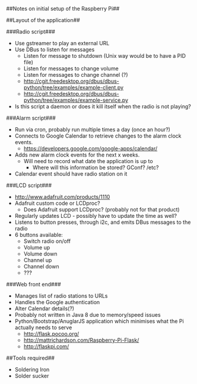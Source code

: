 ##Notes on initial setup of the Raspberry Pi##

##Layout of the application##

###Radio script###
* Use gstreamer to play an external URL
* Use DBus to listen for messages
    * Listen for message to shutdown (Unix way would be to have a PID file)
    * Listen for messages to change volume
    * Listen for messages to change channel (?)
    * http://cgit.freedesktop.org/dbus/dbus-python/tree/examples/example-client.py
    * http://cgit.freedesktop.org/dbus/dbus-python/tree/examples/example-service.py
* Is this script a daemon or does it kill itself when the radio is not playing?

###Alarm script###
* Run via cron, probably run multiple times a day (once an hour?)
* Connects to Google Calendar to retrieve changes to the alarm clock events.
    * https://developers.google.com/google-apps/calendar/
* Adds new alarm clock events for the next x weeks.
    * Will need to record what date the application is up to
        * Where will this information be stored? GConf? /etc?
* Calendar event should have radio station on it

###LCD script###
* http://www.adafruit.com/products/1110
* Adafruit custom code or LCDproc?
    * Does Adafruit support LCDproc? (probably not for that product)
* Regularly updates LCD - possibly have to update the time as well?
* Listens to button presses, through i2c, and emits DBus messages to the radio
* 6 buttons available:
    * Switch radio on/off
    * Volume up
    * Volume down
    * Channel up
    * Channel down
    * ???

###Web front end###
* Manages list of radio stations to URLs
* Handles the Google authentication
* Alter Calendar details(?)
* Probably not written in Java 8 due to memory/speed issues
* Python/Bootstrap/AnuglarJS application which minimises what the Pi actually needs to serve
    * http://flask.pocoo.org/
    * http://mattrichardson.com/Raspberry-Pi-Flask/
    * http://flaskpi.com/

##Tools required##
* Soldering Iron
* Solder sucker
